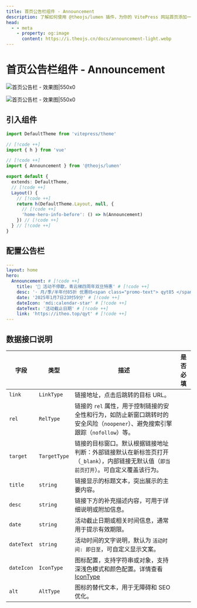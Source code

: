 ```yaml
---
title: 首页公告栏组件 - Announcement
description: 了解如何使用 @theojs/lumen 插件，为你的 VitePress 网站首页添加一个引人注目的公告栏组件。轻松配置和展示活动信息、重要通知或快速安装命令，有效提升首页互动性和信息传递效率。
head:
  - - meta
    - property: og:image
      content: https://i.theojs.cn/docs/announcement-light.webp
---
```


# 首页公告栏组件 - Announcement

![首页公告栏 - 效果图|550x0](https://i.theojs.cn/docs/announcement-light.webp#light '首页公告栏 - 效果图')

![首页公告栏 - 效果图|550x0](https://i.theojs.cn/docs/announcement-dark.webp#dark '首页公告栏 - 效果图')

## 引入组件

```ts [.vitepress/theme/index.ts]
import DefaultTheme from 'vitepress/theme'

// [!code ++]
import { h } from 'vue'

// [!code ++]
import { Announcement } from '@theojs/lumen'

export default {
  extends: DefaultTheme,
  // [!code ++]
  Layout() {
    // [!code ++]
    return h(DefaultTheme.Layout, null, {
      // [!code ++]
      'home-hero-info-before': () => h(Announcement)
    }) // [!code ++]
  } // [!code ++]
}
```

## 配置公告栏

```yaml [.vitepress/index.md]
---
layout: home
hero:
  Announcement: # [!code ++]
    title: '🎉 活动不停歇，青云梯四周年双旦特惠' # [!code ++]
    desc: '· 月/季/半年付85折 优惠码<span class="promo-text"> qyt85 </span></br>· 年付以及年付以上8折 优惠码<span class="promo-text"> qyt80</span></br>· 年付8折/2年付7折/3年付6折 配合优惠码折上折，最高可达<span class="promo-text"> 48 </span>折' # [!code ++]
    date: '2025年1月7日23时59分' # [!code ++]
    dateIcon: 'mdi:calendar-star' # [!code ++]
    dateText: '活动截止日期' # [!code ++]
    link: 'https://itheo.top/qyt' # [!code ++]
---
```

## 数据接口说明

| 字段       | 类型         | 描述                                                                                                                                   | 是否必填              |
| ---------- | ------------ | -------------------------------------------------------------------------------------------------------------------------------------- | --------------------- |
| `link`     | `LinkType`   | 链接地址，点击后跳转的目标 URL。                                                                                                       | <Badge text="可选" /> |
| `rel`      | `RelType`    | 链接的 `rel` 属性，用于控制链接的安全性和行为，如防止新窗口跳转时的安全风险（`noopener`）、避免搜索引擎跟踪（`nofollow`）等。          | <Badge text="可选" /> |
| `target`   | `TargetType` | 链接的目标窗口。默认根据链接地址判断：外部链接默认在新标签页打开（`_blank`），内部链接无默认值（`即当前页打开`）。可自定义覆盖该行为。 | <Badge text="可选" /> |
| `title`    | `string`     | 链接显示的标题文本，突出展示的主要内容。                                                                                               | <Badge text="必填" /> |
| `desc`     | `string`     | 链接下方的补充描述内容，可用于详细说明或附加信息。                                                                                     | <Badge text="可选" /> |
| `date`     | `string`     | 活动截止日期或相关时间信息，通常用于提示有效期限。                                                                                     | <Badge text="可选" /> |
| `dateText` | `string`     | 活动时间的文字说明，默认为 `活动时间: 即日至`，可自定义显示文案。                                                                      | <Badge text="可选" /> |
| `dateIcon` | `IconType`   | 图标配置，支持字符串或对象，支持深浅色模式和颜色配置。详情查看 [IconType](#IconType)                                                   | <Badge text="可选" /> |
| `alt`      | `AltType`    | 图标的替代文本，用于无障碍和 SEO 优化。                                                                                                | <Badge text="可选" /> |

<!--@include: ./type.md{1,20}-->
